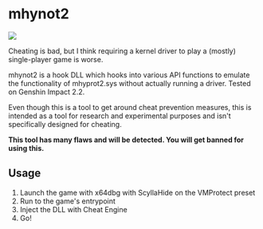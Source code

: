 # mhynot2
![](https://i.imgur.com/elNjsSM.png)

Cheating is bad, but I think requiring a kernel driver to play a (mostly) single-player game is worse.

mhynot2 is a hook DLL which hooks into various API functions to emulate the functionality of mhyprot2.sys without actually running a driver. Tested on Genshin Impact 2.2.

Even though this is a tool to get around cheat prevention measures, this is intended as a tool for research and experimental purposes and isn't specifically designed for cheating.

**This tool has many flaws and will be detected. You will get banned for using this.**

## Usage
1. Launch the game with x64dbg with ScyllaHide on the VMProtect preset
2. Run to the game's entrypoint
3. Inject the DLL with Cheat Engine
4. Go!
